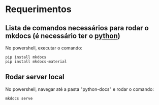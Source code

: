 # Requerimentos

## Lista de comandos necessários para rodar o mkdocs (é necessário ter o [python](https://www.python.org/ftp/python/3.12.3/python-3.12.3-amd64.exe))

No powershell, executar o comando:
```
pip install mkdocs
pip install mkdocs-material
```

## Rodar server local

No powershell, navegar até a pasta "python-docs" e rodar o comando:
```
mkdocs serve
```
